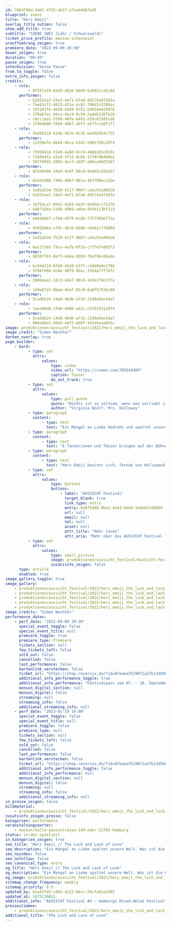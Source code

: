 ```yaml
---
id: 7d64f06d-4441-4755-a61f-a7ea44487e45
blueprint: event
title: "Herz Emoji"
overlay_title_nutzen: false
show_add_title: true
subtitle: "SZENE 2WEI [Lahr / Schwarzwald]"
ticket_price_profile: monsun-schauspiel
urauffuehrung_zeigen: true
premiere_date: "2022-09-09 20:30"
dauer_zeigen: true
duration: "00:45"
pause_zeigen: true
intermission: "keine Pause"
from_to_toggle: false
extra_info_zeigen: false
credits:
    - role:
          - 8f557af9-04d8-4626-8049-6a092ccd2c8d
      performer:
          - b2651ea7-24e3-4ef1-b7a0-dd175a47a93a
          - fae83cf2-4013-451e-ac82-700d3c528bac
          - 197241fe-463d-4269-8751-b46544426078
          - 37bab7ac-b6ce-4ac4-9c59-2adeb120fb20
          - c8cc1da1-5599-40fe-b491-e55c01585cdb
          - 2f4bd688-f0b8-4867-a6ff-e577cc58f1f1
    - role:
          - 5bd5b110-614b-4b7e-9c35-be45b854c735
      performer:
          - 12d36e7e-deb4-4bca-b342-e801768c20f4
    - role:
          - 75930418-3149-4a0d-9cc9-48bb301c010c
          - f2b9d451-e3c8-4f12-8c6b-21f07db498b2
          - 58ff8041-3882-4ac3-a9d7-a66ca48253b7
      performer:
          - 8fd40e94-34e9-4c0f-b8c0-9ed65cd3ed5f
    - role:
          - 62ebdd06-f40b-40b7-801a-467790ec11be
      performer:
          - 5a5b2b34-7b29-4117-906f-ca4c91ed0d18
          - b2651ea7-24e3-4ef1-b7a0-dd175a47a93a
    - role:
          - 16f54ca7-0952-41b9-9e3f-0e85bc17127b
          - 64b71bba-516b-4989-a4ba-9594113bf11d
      performer:
          - e041b6b7-cf44-4579-bc88-73f736b6ff1a
    - role:
          - 9392b06a-cf9c-46cb-bb88-cb461cf78d0d
      performer:
          - 5a5b2b34-7b29-4117-906f-ca4c91ed0d18
    - role:
          - 6ec27165-79ca-4a7b-8f2d-c777e7e892f3
      performer:
          - 8858ff03-0ef7-4d4a-92b9-f8af96c65ede
    - role:
          - bc84d214-0fb0-4b10-b37f-c4ddde0e1704
          - 3fb6f086-4c6e-48f9-9bac-31b4af7f78fc
      performer:
          - 2906eea1-18c3-4da7-90c9-143e179c577a
    - role:
          - 1d9e87a7-0ba4-4ba7-81c0-6a0f57536c99
      performer:
          - 5cadbb24-14e8-464b-a71b-21d9e0ac64a7
    - role:
          - 1aee98d8-1f40-4406-a41c-c5f07d3120f9
      performer:
          - 5cadbb24-14e8-464b-a71b-21d9e0ac64a7
          - 80be96e1-40eb-44f3-b60f-3e5d1eaa055c
image: produktionen/aussicht_festival/2022/herz_emoji_the_luck_and_lack_of_love/herz_emoji_the_luck_and_lack_of_love_szene2wei_10_c_simon_wachter.jpg
image_credit: "Simon Wachter"
darken_overlay: true
page_builder:
    - bard:
          - type: set
            attrs:
                values:
                    type: video
                    video_url: "https://vimeo.com/785543489"
                    caption: Teaser
                    do_not_track: true
          - type: set
            attrs:
                values:
                    type: pull_quote
                    quote: "Nichts ist so seltsam, wenn man verliebt ist (...), wie die völlige Gleichgültigkeit anderer Menschen."
                    author: "Virginia Woolf, Mrs. Dalloway"
          - type: paragraph
            content:
                - type: text
                  text: "Ein Mangel an Liebe bedroht und spaltet unsere Welt. Was ist die Ursache dieser Dysfunktion? Und was haben wir ihr entgegenzusetzen? Herz Emoji lädt dazu ein, sich mit diesen und ähnlichen Fragen auseinanderzusetzen und unseren Blick in unser tiefstes Inneres zu richten."
          - type: paragraph
            content:
                - type: text
                  text: "6 Tänzerinnen und Tänzer bringen auf der Bühne Kopf und Herz, Verstand und Gefühl zusammen. In Form des zeitgenössischen Tanztheaters kreieren sie ihre ganz eigene Sicht auf die Welt und teilen mit uns den Traum eines Handelns, das über Intellekt und Vernunft hinaus auf echter Zuneigung basiert.\_"
          - type: paragraph
            content:
                - type: text
                  text: "Herz Emoji besinnt sich, fernab von Hollywood, auf die Facetten der Liebe und ihrer Sprache, die in Vergessenheit geraten scheinen."
          - type: set
            attrs:
                values:
                    type: buttons
                    buttons:
                        - label: "AUSSICHT Festival"
                          target_blank: true
                          link_type: entry
                          entry: 8a8f549b-0be1-4e43-9ed4-3e6eb12d98b9
                          url: null
                          email: null
                          tel: null
                          asset: null
                          attr_title: "Mehr lesen"
                          attr_aria: "Mehr über das AUSSICHT Festival lesen"
          - type: set
            attrs:
                values:
                    type: small_picture
                    image: produktionen/aussicht_festival/AusSicht-Festival-Logo-Rechteck.jpg
                    zusatzinfo_zeigen: false
      type: article
      enabled: true
image_gallery_toggle: true
image_gallery:
    - produktionen/aussicht_festival/2022/herz_emoji_the_luck_and_lack_of_love/herz_emoji_the_luck_and_lack_of_love_szene2wei_11_c_simon_wachter.jpg
    - produktionen/aussicht_festival/2022/herz_emoji_the_luck_and_lack_of_love/herz_emoji_the_luck_and_lack_of_love_szene2wei_12_c_simon_wachter.jpg
    - produktionen/aussicht_festival/2022/herz_emoji_the_luck_and_lack_of_love/herz_emoji_the_luck_and_lack_of_love_szene2wei_14_c_simon_wachter.jpg
    - produktionen/aussicht_festival/2022/herz_emoji_the_luck_and_lack_of_love/herz_emoji_the_luck_and_lack_of_love_szene2wei_13_c_simon_wachter.jpg
    - produktionen/aussicht_festival/2022/herz_emoji_the_luck_and_lack_of_love/herz_emoji_the_luck_and_lack_of_love_szene2wei_10_c_simon_wachter.jpg
image_credits: "Simon Wachter"
performance_dates:
    - perf_date: "2022-09-09 20:30"
      special_event_toggle: false
      special_event_title: null
      premiere_toggle: true
      premiere_type: Premiere
      tickets_section: null
      few_tickets_left: false
      sold_out: false
      cancelled: false
      last_performance: false
      kartenlink_verstecken: false
      ticket_url: "https://shop.reservix.de/?id=8feeeafb19071a27b13d5083379d95183e9ab490f2f135faf80b2fecfc1ba00f2aba7ad8945f4a4292549eb86feddc1b&vID=7337&eventGrpID=413348&eventID=1986596"
      additional_info_performance_toggle: true
      additional_info_performance: "Festivalpass vom 07. - 10. September 2022"
      monsun_digital_section: null
      monsun_digital: false
      streaming: null
      streaming_info: false
      additional_streaming_info: null
    - perf_date: "2023-01-19 19:00"
      special_event_toggle: false
      special_event_title: null
      premiere_toggle: false
      premiere_type: null
      tickets_section: null
      few_tickets_left: false
      sold_out: false
      cancelled: false
      last_performance: false
      kartenlink_verstecken: false
      ticket_url: "https://shop.reservix.de/?id=8feeeafb19071a27b13d5083379d95183e9ab490f2f135faf80b2fecfc1ba00f2aba7ad8945f4a4292549eb86feddc1b&vID=7337&eventGrpID=411471&eventID=2039684"
      additional_info_performance_toggle: false
      additional_info_performance: null
      monsun_digital_section: null
      monsun_digital: false
      streaming: null
      streaming_info: false
      additional_streaming_info: null
in_presse_zeigen: false
bildmaterial:
    - produktionen/aussicht_festival/2022/herz_emoji_the_luck_and_lack_of_love/presse/herz_emoji_the_luck_and_lack_of_love_szene2wei_c_simon_wachter.monsun.zip
zusatsinfo_zeigen_presse: false
kategorien: performance
veranstaltungsoerter:
    - monsun-halle-gaussstrasse-149-oder-22765-hamburg
status: in-der-spielzeit
in_kategorien_zeigen: true
seo_title: "Herz Emoji // The Luck and Lack of Love"
seo_description: "Ein Mangel an Liebe spaltet unsere Welt. Was ist die Ursache dieser Dysfunktion? Herz Emoji lädt dazu ein, unseren Blick in unser tiefstes Inneres zu richten."
seo_noindex: false
seo_nofollow: false
seo_canonical_type: entry
og_title: "Herz Emoji // The Luck and Lack of Love"
og_description: "Ein Mangel an Liebe spaltet unsere Welt. Was ist die Ursache dieser Dysfunktion? Herz Emoji lädt dazu ein, unseren Blick in unser tiefstes Inneres zu richten."
og_image: produktionen/aussicht_festival/2022/herz_emoji_the_luck_and_lack_of_love/social_media_image_herz_emoji.jpg
sitemap_change_frequency: weekly
sitemap_priority: 0.5
updated_by: b1a43fd3-c865-4122-b6cc-50cfa81a1985
updated_at: 1675136051
additional_info: "AUSSICHT Festival #4 – Hamburgs Mixed-Abled Festival"
pressestimmen:
    - produktionen/aussicht_festival/2022/herz_emoji_the_luck_and_lack_of_love/presse/HerzEmoji_Szene-2wei_monsun-theater_14.09.2022_Birgit_Schmalmack_hamburgtheater.pdf
additional_title: "The Luck and Lack of Love"
---
```

